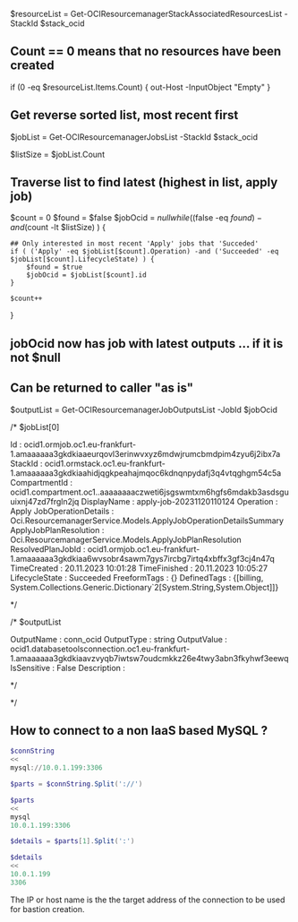 $resourceList = Get-OCIResourcemanagerStackAssociatedResourcesList -StackId $stack_ocid

## Count == 0 means that no resources have been created 
if (0 -eq $resourceList.Items.Count) {
    out-Host -InputObject "Empty"
}

## Get reverse sorted list, most recent first 
$jobList = Get-OCIResourcemanagerJobsList -StackId $stack_ocid

$listSize = $jobList.Count

## Traverse list to find latest (highest in list, apply job)

$count = 0
$found = $false 
$jobOcid = $null
while ( ($false -eq $found) -and  ($count -lt $listSize) ) {

    ## Only interested in most recent 'Apply' jobs that 'Succeded'
    if ( ('Apply' -eq $jobList[$count].Operation) -and ('Succeeded' -eq $jobList[$count].LifecycleState) ) {
        $found = $true
        $jobOcid = $jobList[$count].id
    } 

    $count++
}

## jobOcid now has job with latest outputs ... if it is not $null

## Can be returned to caller "as is" 
$outputList = Get-OCIResourcemanagerJobOutputsList -JobId $jobOcid


/*
$jobList[0]

Id                     : ocid1.ormjob.oc1.eu-frankfurt-1.amaaaaaa3gkdkiaaeurqovl3erinwvxyz6mdwjrumcbmdpim4zyu6j2ibx7a
StackId                : ocid1.ormstack.oc1.eu-frankfurt-1.amaaaaaa3gkdkiaahidjqgkpeahajmqoc6kdnqnpydafj3q4vtqghgm54c5a
CompartmentId          : ocid1.compartment.oc1..aaaaaaaaczweti6jsgswmtxm6hgfs6mdakb3asdsguuixnj47zd7frgln2jq
DisplayName            : apply-job-20231120110124
Operation              : Apply
JobOperationDetails    : Oci.ResourcemanagerService.Models.ApplyJobOperationDetailsSummary
ApplyJobPlanResolution : Oci.ResourcemanagerService.Models.ApplyJobPlanResolution
ResolvedPlanJobId      : ocid1.ormjob.oc1.eu-frankfurt-1.amaaaaaa3gkdkiaa6wvsobr4sawm7gys7ircbg7irtq4xbffx3gf3cj4n47q
TimeCreated            : 20.11.2023 10:01:28
TimeFinished           : 20.11.2023 10:05:27
LifecycleState         : Succeeded
FreeformTags           : {}
DefinedTags            : {[billing, System.Collections.Generic.Dictionary`2[System.String,System.Object]]}

*/

/*
$outputList

OutputName  : conn_ocid
OutputType  : string
OutputValue : ocid1.databasetoolsconnection.oc1.eu-frankfurt-1.amaaaaaa3gkdkiaavzvyqb7iwtsw7oudcmkkz26e4twy3abn3fkyhwf3eewq
IsSensitive : False
Description :

*/

*/






## How to connect to a non IaaS based MySQL ?  

```powershell 
$connString
<<
mysql://10.0.1.199:3306

$parts = $connString.Split('://')

$parts
<<
mysql
10.0.1.199:3306

$details = $parts[1].Split(':')

$details
<<
10.0.1.199
3306
```

The IP or host name is the the target address of the connection to be used for bastion creation.
